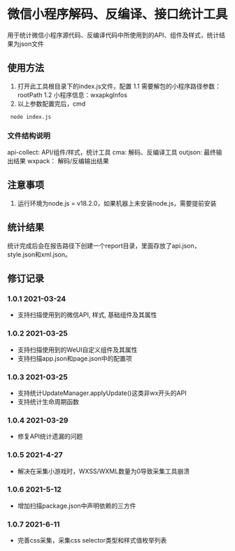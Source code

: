 # 微信小程序解码、反编译、接口统计工具
用于统计微信小程序源代码、反编译代码中所使用到的API、组件及样式，统计结果为json文件

## 使用方法
1. 打开此工具根目录下的index.js文件，配置
   1.1  需要解包的小程序路径参数：rootPath
   1.2  小程序信息：wxapkgInfos
2. 以上参数配置完后，cmd 
```
 node index.js
```
### 文件结构说明
api-collect: API/组件/样式，统计工具
cma: 解码、反编译工具
outjson: 最终输出结果
wxpack： 解码/反编输出结果

## 注意事项

1. 运行环境为node.js = v18.2.0，如果机器上未安装node.js，需要提前安装

## 统计结果

统计完成后会在报告路径下创建一个report目录，里面存放了api.json，style.json和xml.json。

## 修订记录

### 1.0.1 2021-03-24
- 支持扫描使用到的微信API, 样式, 基础组件及其属性

### 1.0.2 2021-03-25
- 支持扫描使用到的WeUI自定义组件及其属性
- 支持扫描app.json和page.json中的配置项

### 1.0.3 2021-03-25
- 支持统计UpdateManager.applyUpdate()这类非wx开头的API
- 支持统计生命周期函数

### 1.0.4 2021-03-29
- 修复API统计遗漏的问题

### 1.0.5 2021-4-27
- 解决在采集小游戏时，WXSS/WXML数量为0导致采集工具崩溃

### 1.0.6 2021-5-12
- 增加扫描package.json中声明依赖的三方件

### 1.0.7 2021-6-11
- 完善css采集，采集css selector类型和样式值枚举列表
